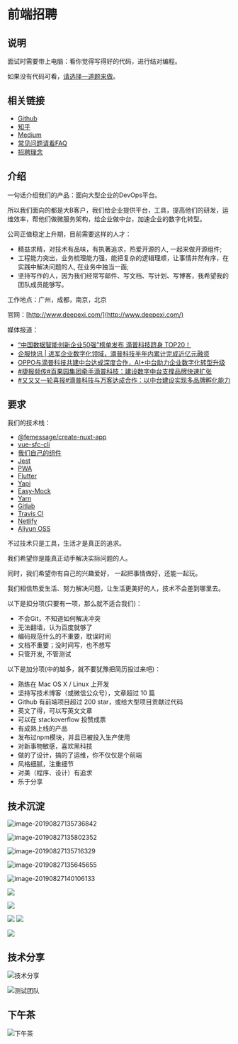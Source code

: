 # 前端招聘

## 说明

面试时需要带上电脑：看你觉得写得好的代码，进行结对编程。

如果没有代码可看，[请选择一道题来做](exam.md)。

## 相关链接

- [Github](https://github.com/FEMessage)
- [知乎](https://zhuanlan.zhihu.com/deepexi-frontend)
- [Medium](http://medium.com/deepexi)
- [常见问题请看FAQ](FAQ.md)
- [招聘理念](https://deliveroo.engineering/2017/11/23/engineering-interviews.html)

## 介绍

一句话介绍我们的产品：面向大型企业的DevOps平台。

所以我们面向的都是大B客户，我们给企业提供平台，工具，提高他们的研发，运维效率，帮他们做微服务架构，给企业做中台，加速企业的数字化转型。

公司正值稳定上升期，目前需要这样的人才：

- 精益求精，对技术有品味，有执著追求，热爱开源的人, 一起来做开源组件;
- 工程能力突出，业务梳理能力强，能把复杂的逻辑理顺，让事情井然有序，在实践中解决问题的人, 在业务中独当一面;
- 坚持写作的人，因为我们经常写邮件、写文档、写计划、写博客，我希望我的团队成员能够写。

工作地点：广州，成都，南京，北京

官网：[http://www.deepexi.com/](http://www.deepexi.com/)

媒体报道：
- [“中国数据智能创新企业50强”榜单发布 滴普科技跻身 TOP20！](https://mp.weixin.qq.com/s/rem7T9MexzNlejyMtt8KxA)
- [企服快讯 | 进军企业数字化领域，滴普科技半年内累计完成近亿元融资](https://m.3wcoffee.com/qfnews/detail?id=1678&from=timeline&isappinstalled=0)
- [OPPO与滴普科技共建中台达成深度合作，AI+中台助力企业数字化转型升级](https://mp.weixin.qq.com/s/Iq9AzmFRA8UAbEZwR60XBQ)
- [#捷报频传#百果园集团牵手滴普科技：建设数字中台支撑品牌快速扩张](https://mp.weixin.qq.com/s/4jyHokPNlvZpA9EbQ1_tOw)
- [#又又又一轮喜报#滴普科技与万客达成合作：以中台建设实现多品牌孵化能力](https://mp.weixin.qq.com/s?__biz=Mzg5MTE4NjAyMQ==&mid=2247483855&idx=1&sn=86b7e2a94d827bc1d5b3e143c12f27ff&chksm=cfd07fc5f8a7f6d3eae49c7f896517a27d80aa5fe81fb8a907d93bd19255de04b646564d1a0b&xtrack=1&scene=90&subscene=93&sessionid=1561701855&clicktime=1561701858&ascene=56&devicetype=android-28&version=2700043c&nettype=cmnet&abtest_cookie=BQABAAoACwASABMAFQAGACOXHgBWmR4AwpkeANyZHgD6mR4ACZoeAAAA&lang=zh_CN&pass_ticket=%2B6E2U3ORXtECvZKEVBU%2BkNZpMvHjD8Xh%2Fjl003Fm4kQLjOoFoAk3RLzmLKbM9DuA&wx_header=1)

## 要求

我们的技术栈：
- [@femessage/create-nuxt-app](https://github.com/FEMessage/create-nuxt-app)
- [vue-sfc-cli](https://github.com/FEMessage/vue-sfc-cli)
- [我们自己的组件](https://github.com/FEMessage)
- [Jest](https://jestjs.io/docs/en/getting-started)
- [PWA](https://pwa.nuxtjs.org/modules/workbox.html)
- [Flutter](https://flutter.dev)
- [Yapi](https://github.com/YMFE/yapi)
- [Easy-Mock](https://easy-mock.com)
- [Yarn](https://yarnpkg.com)
- [Gitlab](http://gitlab.com)
- [Travis CI](https://travis-ci.com)
- [Netlify](http://netlify.com)
- [Aliyun OSS](https://www.aliyun.com/product/oss?spm=5176.12825654.eofdhaal5.13.e9392c4apQmSwE)

不过技术只是工具，生活才是真正的追求。

我们希望你是能真正动手解决实际问题的人。

同时，我们希望你有自己的兴趣爱好， 一起把事情做好，还能一起玩。

我们相信热爱生活、努力解决问题，让生活更美好的人，技术不会差到哪里去。

以下是扣分项(只要有一项，那么就不适合我们)：
- 不会Git，不知道如何解决冲突
- 无法翻墙，认为百度就够了
- 编码规范什么的不重要，耽误时间
- 文档不重要；没时间写，也不想写
- 只管开发, 不管测试

以下是加分项(中的越多，就不要犹豫把简历投过来吧)：

- 熟练在 Mac OS X / Linux 上开发
- 坚持写技术博客（或微信公众号），文章超过 10 篇
- Github 有前端项目超过 200 star，或给大型项目贡献过代码
- 英文了得，可以写英文文章
- 可以在 stackoverflow 投赞成票
- 有成熟上线的产品
- 发布过npm模块，并且已被投入生产使用
- 对新事物敏感，喜欢黑科技
- 做的了设计，搞的了运维，你不仅仅是个前端
- 风格细腻，注重细节
- 对美（程序、设计）有追求
- 乐于分享

## 技术沉淀
![image-20190827135736842](https://tva1.sinaimg.cn/large/006y8mN6gy1g6e730jzktj31wu0m61ds.jpg)

![image-20190827135802352](https://tva1.sinaimg.cn/large/006y8mN6gy1g6e73g2qtcj31wo0m818w.jpg)

![image-20190827135716329](https://tva1.sinaimg.cn/large/006y8mN6gy1g6e72mi8wrj31w20m6k1c.jpg)

![image-20190827135645655](https://tva1.sinaimg.cn/large/006y8mN6gy1g6e724rr7pj31wo0ly7lu.jpg)

![image-20190827140106133](https://tva1.sinaimg.cn/large/006y8mN6gy1g6e76nb0i0j31pw0u0wu3.jpg)

![](https://tva1.sinaimg.cn/large/006y8mN6gy1g6e477inczj31ws0pwaf9.jpg)

![](https://tva1.sinaimg.cn/large/006y8mN6gy1g6gd2irghij31x40podiz.jpg)

![](https://tva1.sinaimg.cn/large/006y8mN6gy1g6e44tu4xqj31wo0qsq68.jpg)
![](https://tva1.sinaimg.cn/large/006y8mN6gy1g6e45nuxtzj31we0m8djt.jpg)

![](https://tva1.sinaimg.cn/large/006y8mN6gy1g6e4637q0vj31x00lutc4.jpg)

## 技术分享

![技术分享](https://tva1.sinaimg.cn/large/006y8mN6gy1g6e41zxe9qj30zk0qo7bw.jpg)

![测试团队](https://tva1.sinaimg.cn/large/006y8mN6gy1g6e41l5nwoj30zk0qo44z.jpg)

## 下午茶

![下午茶](https://tva1.sinaimg.cn/large/006y8mN6gy1g6e40n5egij30rs15o14l.jpg)
